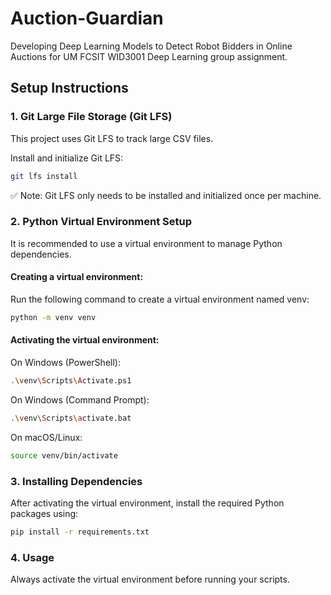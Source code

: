 # Auction-Guardian
Developing Deep Learning Models to Detect Robot Bidders in Online Auctions for UM FCSIT WID3001 Deep Learning group assignment.

## Setup Instructions

### 1. Git Large File Storage (Git LFS)

This project uses Git LFS to track large CSV files.

Install and initialize Git LFS:
```bash
git lfs install
```
✅ Note: Git LFS only needs to be installed and initialized once per machine.

### 2. Python Virtual Environment Setup
It is recommended to use a virtual environment to manage Python dependencies.

#### Creating a virtual environment:

Run the following command to create a virtual environment named venv:
```bash
python -m venv venv
```

#### Activating the virtual environment:
On Windows (PowerShell):
```bash
.\venv\Scripts\Activate.ps1
```

On Windows (Command Prompt):
```bash
.\venv\Scripts\activate.bat
```

On macOS/Linux:
```bash
source venv/bin/activate
```

### 3. Installing Dependencies
After activating the virtual environment, install the required Python packages using:
```bash
pip install -r requirements.txt
```

### 4. Usage
Always activate the virtual environment before running your scripts.